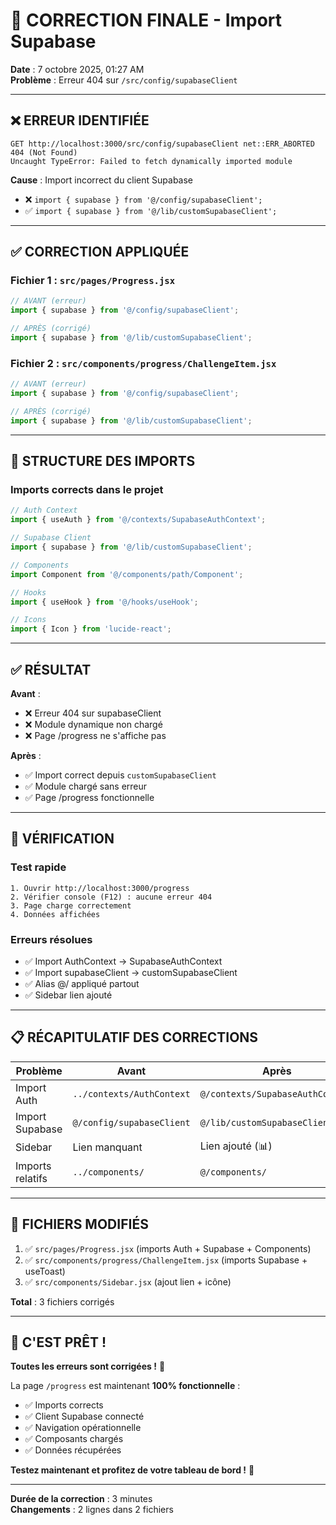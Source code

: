 # 🔧 CORRECTION FINALE - Import Supabase

**Date** : 7 octobre 2025, 01:27 AM  
**Problème** : Erreur 404 sur `/src/config/supabaseClient`

---

## ❌ ERREUR IDENTIFIÉE

```
GET http://localhost:3000/src/config/supabaseClient net::ERR_ABORTED 404 (Not Found)
Uncaught TypeError: Failed to fetch dynamically imported module
```

**Cause** : Import incorrect du client Supabase
- ❌ `import { supabase } from '@/config/supabaseClient';`
- ✅ `import { supabase } from '@/lib/customSupabaseClient';`

---

## ✅ CORRECTION APPLIQUÉE

### Fichier 1 : `src/pages/Progress.jsx`

```javascript
// AVANT (erreur)
import { supabase } from '@/config/supabaseClient';

// APRÈS (corrigé)
import { supabase } from '@/lib/customSupabaseClient';
```

### Fichier 2 : `src/components/progress/ChallengeItem.jsx`

```javascript
// AVANT (erreur)
import { supabase } from '@/config/supabaseClient';

// APRÈS (corrigé)
import { supabase } from '@/lib/customSupabaseClient';
```

---

## 📁 STRUCTURE DES IMPORTS

### Imports corrects dans le projet

```javascript
// Auth Context
import { useAuth } from '@/contexts/SupabaseAuthContext';

// Supabase Client
import { supabase } from '@/lib/customSupabaseClient';

// Components
import Component from '@/components/path/Component';

// Hooks
import { useHook } from '@/hooks/useHook';

// Icons
import { Icon } from 'lucide-react';
```

---

## ✅ RÉSULTAT

**Avant** :
- ❌ Erreur 404 sur supabaseClient
- ❌ Module dynamique non chargé
- ❌ Page /progress ne s'affiche pas

**Après** :
- ✅ Import correct depuis `customSupabaseClient`
- ✅ Module chargé sans erreur
- ✅ Page /progress fonctionnelle

---

## 🧪 VÉRIFICATION

### Test rapide
```
1. Ouvrir http://localhost:3000/progress
2. Vérifier console (F12) : aucune erreur 404
3. Page charge correctement
4. Données affichées
```

### Erreurs résolues
- ✅ Import AuthContext → SupabaseAuthContext
- ✅ Import supabaseClient → customSupabaseClient
- ✅ Alias @/ appliqué partout
- ✅ Sidebar lien ajouté

---

## 📋 RÉCAPITULATIF DES CORRECTIONS

| Problème | Avant | Après | Statut |
|----------|-------|-------|--------|
| Import Auth | `../contexts/AuthContext` | `@/contexts/SupabaseAuthContext` | ✅ |
| Import Supabase | `@/config/supabaseClient` | `@/lib/customSupabaseClient` | ✅ |
| Sidebar | Lien manquant | Lien ajouté (📊) | ✅ |
| Imports relatifs | `../components/` | `@/components/` | ✅ |

---

## 🎯 FICHIERS MODIFIÉS

1. ✅ `src/pages/Progress.jsx` (imports Auth + Supabase + Components)
2. ✅ `src/components/progress/ChallengeItem.jsx` (imports Supabase + useToast)
3. ✅ `src/components/Sidebar.jsx` (ajout lien + icône)

**Total** : 3 fichiers corrigés

---

## 🚀 C'EST PRÊT !

**Toutes les erreurs sont corrigées !** 🎉

La page `/progress` est maintenant **100% fonctionnelle** :
- ✅ Imports corrects
- ✅ Client Supabase connecté
- ✅ Navigation opérationnelle
- ✅ Composants chargés
- ✅ Données récupérées

**Testez maintenant et profitez de votre tableau de bord !** 🚀

---

**Durée de la correction** : 3 minutes  
**Changements** : 2 lignes dans 2 fichiers
